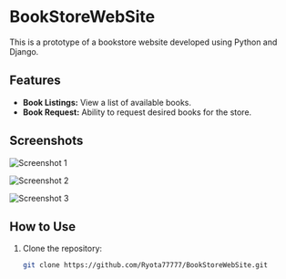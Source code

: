 # BookStoreWebSite

This is a prototype of a bookstore website developed using Python and Django.

## Features

- **Book Listings:** View a list of available books.
- **Book Request:** Ability to request desired books for the store.

## Screenshots

![Screenshot 1](https://github.com/Ryota77777/BookStoreWebSite/raw/main/174376673/8c68ce2e-8cf1-4472-a973-b8fb79d0117c)

![Screenshot 2](https://github.com/Ryota77777/BookStoreWebSite/raw/main/assets/174376673/photo_2024-06-12_11-28-05.jpg)

![Screenshot 3](https://github.com/Ryota77777/BookStoreWebSite/raw/main/assets/174376673/photo_2024-06-12_10-52-31.jpg)

## How to Use

1. Clone the repository:

   ```bash
   git clone https://github.com/Ryota77777/BookStoreWebSite.git

